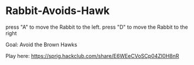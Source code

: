 # Rabbit-Avoids-Hawk
press "A" to move the Rabbit to the left.
press "D" to move the Rabbit to the right

Goal: Avoid the Brown Hawks

Play here: https://sprig.hackclub.com/share/E6WEeCVoSCp04ZI0H8nR
